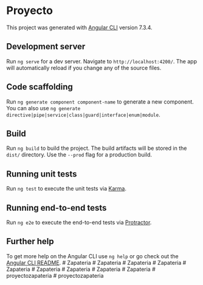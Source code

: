 # Proyecto

This project was generated with [Angular CLI](https://github.com/angular/angular-cli) version 7.3.4.

## Development server

Run `ng serve` for a dev server. Navigate to `http://localhost:4200/`. The app will automatically reload if you change any of the source files.

## Code scaffolding

Run `ng generate component component-name` to generate a new component. You can also use `ng generate directive|pipe|service|class|guard|interface|enum|module`.

## Build

Run `ng build` to build the project. The build artifacts will be stored in the `dist/` directory. Use the `--prod` flag for a production build.

## Running unit tests

Run `ng test` to execute the unit tests via [Karma](https://karma-runner.github.io).

## Running end-to-end tests

Run `ng e2e` to execute the end-to-end tests via [Protractor](http://www.protractortest.org/).

## Further help

To get more help on the Angular CLI use `ng help` or go check out the [Angular CLI README](https://github.com/angular/angular-cli/blob/master/README.md).
#   Z a p a t e r i a  
 #   Z a p a t e r i a  
 #   Z a p a t e r i a  
 #   Z a p a t e r i a  
 #   Z a p a t e r i a  
 #   Z a p a t e r i a  
 #   Z a p a t e r i a  
 #   Z a p a t e r i a  
 #   Z a p a t e r i a  
 #   p r o y e c t o z a p a t e r i a  
 #   p r o y e c t o z a p a t e r i a  
 